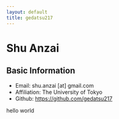 ```yaml
---
layout: default
title: gedatsu217
---
```


# Shu Anzai

## Basic Information
* Email: shu.anzai [at] gmail.com
* Affiliation: The University of Tokyo
* Github: https://github.com/gedatsu217

hello world